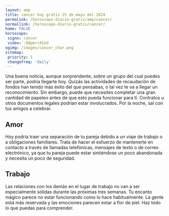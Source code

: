 ```yaml
---
layout: amp
title: cancer hoy gratis 25 de mayo del 2024 
permalink: /horoscopo-diario-gratis/amp/cancer/
normallink: /horoscopo-diario-gratis/cancer/
home: FALSE
horoscopo:
 signo: cancer
 video: -DQpmrrAIeU
ogimg: /images/cancer_char.png
sitemap:
 priority: 1
 changefreq: 'daily'
---
```



Una buena noticia, aunque sorprendente, sobre un grupo del cual puedes ser parte, podría llegarte hoy. Quizás las actividades de recaudación de fondos han tenido más éxito del que pensabas, o tal vez te va a llegar un reconocimiento. Sin embargo, puede que necesites completar una gran cantidad de papeleo antes de que esto pueda funcionar para ti. Contratos u otros documentos legales podrían estar involucrados. Por la noche, sal con tus amigos a celebrar.

## Amor

Hoy podría traer una separación de tu pareja debido a un viaje de trabajo o a obligaciones familiares. Trata de hacer el esfuerzo de mantenerte en contacto a través de llamadas telefónicas, mensajes de texto o de correo electrónico, ya que tu pareja puede estar sintiéndose un poco abandonada y necesita un poco de seguridad.

## Trabajo

Las relaciones con los demás en el lugar de trabajo no van a ser especialmente sólidas durante las próximas tres semanas. Tu encanto mágico parece no estar funcionando como lo hace habitualmente. La gente está más reservada y las emociones parecen estar a flor de piel. Haz todo lo que puedas para comprender.